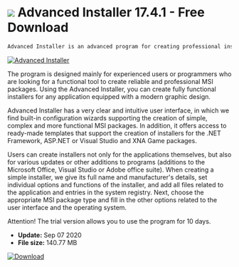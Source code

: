 # ![](https://cdn.softexe.net/static/icon/1/advanced-installer-8325.jpg) Advanced Installer 17.4.1 - Free Download

```sh
Advanced Installer is an advanced program for creating professional installers for various applications in Windows.
```
[![Advanced Installer](https://gallery.dpcdn.pl/imgc/Tools/9390/g_-_420x350_1.5_-_x20130321121345_00.png)](https://softexe.net/win/development-it/installers/advanced-installer:hcbe.html)

The program is designed mainly for experienced users or programmers who are looking for a functional tool to create reliable and professional MSI packages. Using the Advanced Installer, you can create fully functional installers for any application equipped with a modern graphic design. 
 
 
 Advanced Installer has a very clear and intuitive user interface, in which we find built-in configuration wizards supporting the creation of simple, complex and more functional MSI packages. In addition, it offers access to ready-made templates that support the creation of installers for the .NET Framework, ASP.NET or Visual Studio and XNA Game packages.
 
 Users can create installers not only for the applications themselves, but also for various updates or other additions to programs (additions to the Microsoft Office, Visual Studio or Adobe office suite). When creating a simple installer, we give its full name and manufacturer's details, set individual options and functions of the installer, and add all files related to the application and entries in the system registry. Next, choose the appropriate MSI package type and fill in the other options related to the user interface and the operating system. 
 
 Attention!
 The trial version allows you to use the program for 10 days.


- **Update:** Sep 07 2020
- **File size:** 140.77 MB

[![Download](https://cdn.softexe.net/static/img/download.png)](https://softexe.net/win/development-it/installers/advanced-installer:hcbe.html)

